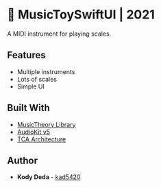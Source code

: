 # 🎹 MusicToySwiftUI | 2021

A MIDI instrument for playing scales.

## Features

* Multiple instruments
* Lots of scales
* Simple UI

## Built With

* [MusicTheory Library](https://github.com/cemolcay/MusicTheory)
* [AudioKit v5](https://github.com/AudioKit/AudioKit)
* [TCA Architecture](https://github.com/pointfreeco/swift-composable-architecture)

## Author

* **Kody Deda** - [kad5420](https://github.com/kad5420)
